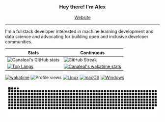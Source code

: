 
<h3 align="center">Hey there! I'm Alex</h3>
<p align="center">
  <a href="https://alexcanalesportfolio.netlify.app/">Website</a>
</p>

---
I'm a fullstack developer interested in machine learning development and data science and advocating for building open and inclusive developer communities. 


| Stats | Continuous |
| ----------- | ----------- |
| ![Canaleal's GitHub stats](https://github-readme-stats.vercel.app/api?username=canaleal&include_all_commits=true&count_private=true&theme=tokyonight) | ![GitHub Streak](https://github-readme-streak-stats.herokuapp.com/?user=canaleal&theme=tokyonight) |
| [![Top Langs](https://github-readme-stats.vercel.app/api/top-langs/?username=canaleal&hide=jupyter%20notebook&langs_count=16&layout=compact&theme=tokyonight)](https://github.com/anuraghazra/github-readme-stats) | [![Canaleal's wakatime stats](https://github-readme-stats.vercel.app/api/wakatime?username=canaleal&layout=compact&theme=tokyonight)](https://github.com/canaleal/github-readme-stats) |




 [![wakatime](https://wakatime.com/badge/user/0f755351-8a08-46e6-908f-bba08f33e728.svg)](https://wakatime.com/@0f755351-8a08-46e6-908f-bba08f33e728&v=2) ![Profile views](https://gpvc.arturio.dev/canaleal) [![Linux](https://svgshare.com/i/Zhy.svg)](https://svgshare.com/i/Zhy.svg) [![macOS](https://svgshare.com/i/ZjP.svg)](https://svgshare.com/i/ZjP.svg) [![Windows](https://svgshare.com/i/ZhY.svg)](https://svgshare.com/i/ZhY.svg) 

![snake gif](https://github.com/canaleal/canaleal/blob/output/github-contribution-grid-snake-dark.svg)
